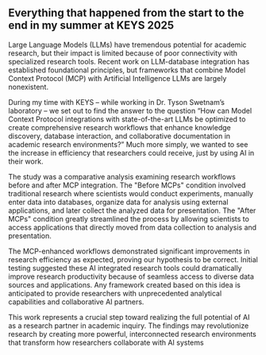 ## Everything that happened from the start to the end in my summer at KEYS 2025
Large Language Models (LLMs) have tremendous potential for academic research, but their impact is limited because of poor connectivity with specialized research tools. Recent work on LLM-database integration has established foundational principles, but frameworks that combine Model Context Protocol (MCP) with Artificial Intelligence LLMs are largely nonexistent.

During my time with KEYS – while working in Dr. Tyson Swetnam’s laboratory – we set out to find the answer to the question “How can Model Context Protocol integrations with state-of-the-art LLMs be optimized to create comprehensive research workflows that enhance knowledge discovery, database interaction, and collaborative documentation in academic research environments?” Much more simply, we wanted to see the increase in efficiency that researchers could receive, just by using AI in their work.

The study was a comparative analysis examining research workflows before and after MCP integration. The "Before MCPs" condition involved traditional research where scientists would conduct experiments, manually enter data into databases, organize data for analysis using external applications, and later collect the analyzed data for presentation. The "After MCPs" condition greatly streamlined the process by allowing scientists to access applications that directly moved from data collection to analysis and presentation.

The MCP-enhanced workflows demonstrated significant improvements in research efficiency as expected, proving our hypothesis to be correct. Initial testing suggested these AI integrated research tools could dramatically improve research productivity because of seamless access to diverse data sources and applications. Any framework created based on this idea is anticipated to provide researchers with unprecedented analytical capabilities and collaborative AI partners.

This work represents a crucial step toward realizing the full potential of AI as a research partner in academic inquiry. The findings may revolutionize research by creating more powerful, interconnected research environments that transform how researchers collaborate with AI systems
